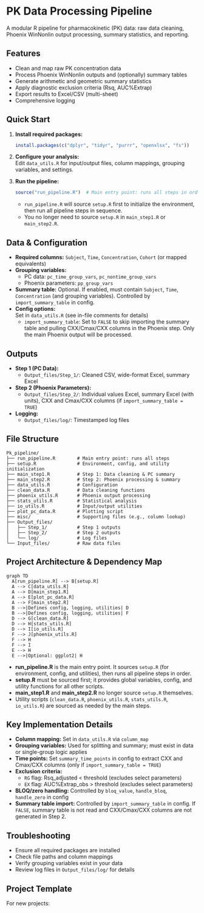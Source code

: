 # PK Data Processing Pipeline

A modular R pipeline for pharmacokinetic (PK) data: raw data cleaning, Phoenix WinNonlin output processing, summary statistics, and reporting.

## Features
- Clean and map raw PK concentration data
- Process Phoenix WinNonlin outputs and (optionally) summary tables
- Generate arithmetic and geometric summary statistics
- Apply diagnostic exclusion criteria (Rsq, AUC%Extrap)
- Export results to Excel/CSV (multi-sheet)
- Comprehensive logging

## Quick Start

1. **Install required packages:**
   ```r
   install.packages(c("dplyr", "tidyr", "purrr", "openxlsx", "fs"))
   ```

2. **Configure your analysis:**  
   Edit `data_utils.R` for input/output files, column mappings, grouping variables, and settings.

3. **Run the pipeline:**
   ```r
   source("run_pipeline.R")  # Main entry point: runs all steps in order
   ```

   - `run_pipeline.R` will source `setup.R` first to initialize the environment, then run all pipeline steps in sequence.
   - You no longer need to source `setup.R` in `main_step1.R` or `main_step2.R`.

## Data & Configuration

- **Required columns:** `Subject`, `Time`, `Concentration`, `Cohort` (or mapped equivalents)
- **Grouping variables:**  
  - PC data: `pc_time_group_vars`, `pc_nontime_group_vars`
  - Phoenix parameters: `pp_group_vars`
- **Summary table:** Optional. If enabled, must contain `Subject`, `Time`, `Concentration` (and grouping variables). Controlled by `import_summary_table` in config.
- **Config options:**  
  Set in `data_utils.R` (see in-file comments for details)
  - `import_summary_table`: Set to `FALSE` to skip importing the summary table and pulling CXX/Cmax/CXX columns in the Phoenix step. Only the main Phoenix output will be processed.

## Outputs

- **Step 1 (PC Data):**  
  - `Output_files/Step_1/`: Cleaned CSV, wide-format Excel, summary Excel
- **Step 2 (Phoenix Parameters):**  
  - `Output_files/Step_2/`: Individual values Excel, summary Excel (with units), CXX and Cmax/CXX columns (if `import_summary_table = TRUE`)
- **Logging:**  
  - `Output_files/log/`: Timestamped log files

## File Structure

```
Pk_pipeline/
├── run_pipeline.R        # Main entry point: runs all steps
├── setup.R               # Environment, config, and utility initialization
├── main_step1.R          # Step 1: Data cleaning & PC summary
├── main_step2.R          # Step 2: Phoenix processing & summary
├── data_utils.R          # Configuration
├── clean_data.R          # Data cleaning functions
├── phoenix_utils.R       # Phoenix output processing
├── stats_utils.R         # Statistical analysis
├── io_utils.R            # Input/output utilities
├── plot_pc_data.R        # Plotting script
├── misc/                 # Supporting files (e.g., column lookup)
├── Output_files/
│   ├── Step_1/           # Step 1 outputs
│   ├── Step_2/           # Step 2 outputs
│   └── log/              # Log files
└── Input_files/          # Raw data files
```

## Project Architecture & Dependency Map

```mermaid
graph TD
  A[run_pipeline.R] --> B[setup.R]
  A --> C[data_utils.R]
  A --> D[main_step1.R]
  A --> E[plot_pc_data.R]
  A --> F[main_step2.R]
  B -->|Defines config, logging, utilities| D
  B -->|Defines config, logging, utilities| F
  D --> G[clean_data.R]
  D --> H[stats_utils.R]
  D --> I[io_utils.R]
  F --> J[phoenix_utils.R]
  F --> H
  F --> I
  E --> H
  E -->|Optional: ggplot2| H
```

- **run_pipeline.R** is the main entry point. It sources `setup.R` (for environment, config, and utilities), then runs all pipeline steps in order.
- **setup.R** must be sourced first; it provides global variables, config, and utility functions for all other scripts.
- **main_step1.R** and **main_step2.R** no longer source `setup.R` themselves.
- Utility scripts (`clean_data.R`, `phoenix_utils.R`, `stats_utils.R`, `io_utils.R`) are sourced as needed by the main steps.

## Key Implementation Details

- **Column mapping:** Set in `data_utils.R` via `column_map`
- **Grouping variables:** Used for splitting and summary; must exist in data or single-group logic applies
- **Time points:** Set `summary_time_points` in config to extract CXX and Cmax/CXX columns (only if `import_summary_table = TRUE`)
- **Exclusion criteria:**  
  - `RG` flag: Rsq_adjusted < threshold (excludes select parameters)
  - `EX` flag: AUC%Extrap_obs > threshold (excludes select parameters)
- **BLOQ/zero handling:** Controlled by `bloq_value`, `handle_bloq`, `handle_zero` in config
- **Summary table import:** Controlled by `import_summary_table` in config. If `FALSE`, summary table is not read and CXX/Cmax/CXX columns are not generated in Step 2.

## Troubleshooting

- Ensure all required packages are installed
- Check file paths and column mappings
- Verify grouping variables exist in your data
- Review log files in `Output_files/log/` for details

## Project Template

For new projects:
```